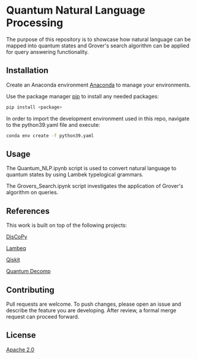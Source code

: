 # Quantum Natural Language Processing

The purpose of this repository is to showcase how natural language can be mapped into quantum states and Grover's search algorithm can be applied for query answering functionality.

## Installation

Create an Anaconda environment [Anaconda](https://www.anaconda.com/download) to manage your environments.

Use the package manager [pip](https://pip.pypa.io/en/stable/) to install any needed packages:

```bash
pip install <package>
```

In order to import the development environment used in this repo, navigate to the python39.yaml file and execute:

```bash
conda env create -f python39.yaml
```

## Usage

The Quantum_NLP.ipynb script is used to convert natural language to quantum states by using Lambek typelogical grammars.

The Grovers_Search.ipynk script investigates the application of Grover's algorithm on queries.

## References

This work is built on top of the following projects:

[DisCoPy](https://discopy.org/)

[Lambeq](https://cqcl.github.io/lambeq/)

[Qiskit](https://www.ibm.com/quantum/qiskit)

[Quantum Decomp](https://github.com/fedimser/quantum_decomp)

## Contributing

Pull requests are welcome. To push changes, please open an issue and describe the feature you are developing. After review, a formal merge request can proceed forward.

## License

[Apache 2.0](https://www.apache.org/licenses/LICENSE-2.0)
